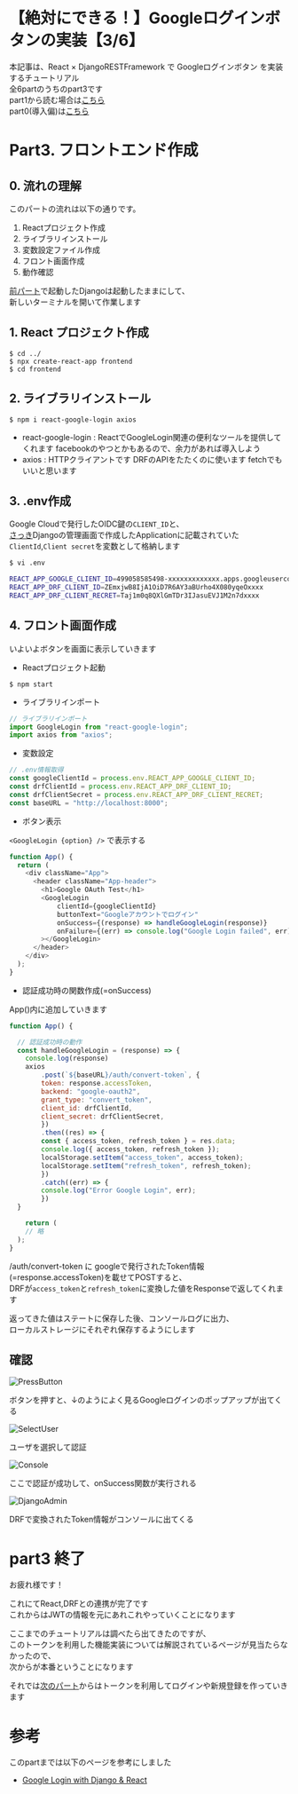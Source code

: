 # 【絶対にできる！】Googleログインボタンの実装【3/6】

本記事は、React × DjangoRESTFramework で Googleログインボタン を実装するチュートリアル  
全6partのうちのpart3です  
part1から読む場合は[こちら](./part1.md)  
part0(導入偏)は[こちら](./part0.md)

# Part3. フロントエンド作成

## 0. 流れの理解

このパートの流れは以下の通りです。

1. Reactプロジェクト作成
2. ライブラリインストール
3. 変数設定ファイル作成
4. フロント画面作成
5. 動作確認

[前パート](./part2.md)で起動したDjangoは起動したままにして、  
新しいターミナルを開いて作業します

## 1. React プロジェクト作成

```shell
$ cd ../
$ npx create-react-app frontend
$ cd frontend
```

## 2. ライブラリインストール

```shell
$ npm i react-google-login axios
```

- react-google-login : ReactでGoogleLogin関連の便利なツールを提供してくれます facebookのやつとかもあるので、余力があれば導入しよう
- axios : HTTPクライアントです DRFのAPIをたたくのに使います fetchでもいいと思います

## 3. .env作成

Google Cloudで発行したOIDC鍵の`CLIENT_ID`と、  
[さっき](./part2#管理ページ)Djangoの管理画面で作成したApplicationに記載されていた`ClientId`,`Client secret`を変数として格納します

```sh
$ vi .env

REACT_APP_GOOGLE_CLIENT_ID=499058585498-xxxxxxxxxxxxx.apps.googleusercontent.com
REACT_APP_DRF_CLIENT_ID=ZEmxjwB8IjA1OiD7R6AY3aBUrho4X080yqeOxxxx
REACT_APP_DRF_CLIENT_RECRET=Taj1m0q8QXlGmTDr3IJasuEVJ1M2n7dxxxx
```

## 4. フロント画面作成

いよいよボタンを画面に表示していきます

- Reactプロジェクト起動

```
$ npm start
```

- ライブラリインポート

```js:App.js
// ライブラリインポート
import GoogleLogin from "react-google-login";
import axios from "axios";
```

- 変数設定

```js:App.js
// .env情報取得
const googleClientId = process.env.REACT_APP_GOOGLE_CLIENT_ID;
const drfClientId = process.env.REACT_APP_DRF_CLIENT_ID;
const drfClientSecret = process.env.REACT_APP_DRF_CLIENT_RECRET;
const baseURL = "http://localhost:8000";
```

- ボタン表示

`<GoogleLogin {option} />` で表示する

```js:App.js
function App() {
  return (
    <div className="App">
      <header className="App-header">
        <h1>Google OAuth Test</h1>
        <GoogleLogin
            clientId={googleClientId}
            buttonText="Googleアカウントでログイン"
            onSuccess={(response) => handleGoogleLogin(response)}
            onFailure={(err) => console.log("Google Login failed", err)}
        ></GoogleLogin>
      </header>
    </div>
  );
}
```

- 認証成功時の関数作成(=onSuccess)

App()内に追加していきます

```js:App.js
function App() {

  // 認証成功時の動作
  const handleGoogleLogin = (response) => {
  	console.log(response)
  	axios
    	.post(`${baseURL}/auth/convert-token`, {
      	token: response.accessToken,
      	backend: "google-oauth2",
      	grant_type: "convert_token",
      	client_id: drfClientId,
      	client_secret: drfClientSecret,
    	})
    	.then((res) => {
      	const { access_token, refresh_token } = res.data;
      	console.log({ access_token, refresh_token });
      	localStorage.setItem("access_token", access_token);
      	localStorage.setItem("refresh_token", refresh_token);
    	})
    	.catch((err) => {
      	console.log("Error Google Login", err);
    	})
  }

	return (
    // 略
  );
}
```

/auth/convert-token に googleで発行されたToken情報(=response.accessToken)を載せてPOSTすると、  
DRFが`access_token`と`refresh_token`に変換した値をResponseで返してくれます

返ってきた値はステートに保存した後、コンソールログに出力、  
ローカルストレージにそれぞれ保存するようにします

## 確認

![PressButton](images/confirm1.png)

ボタンを押すと、↓のようによく見るGoogleログインのポップアップが出てくる

![SelectUser](images/confirm2.png)

ユーザを選択して認証

![Console](images/confirm3.png)

ここで認証が成功して、onSuccess関数が実行される

![DjangoAdmin](images/confirm4.png)

DRFで変換されたToken情報がコンソールに出てくる

# part3 終了

お疲れ様です！

これにてReact,DRFとの連携が完了です  
これからはJWTの情報を元にあれこれやっていくことになります

ここまでのチュートリアルは調べたら出てきたのですが、  
このトークンを利用した機能実装については解説されているページが見当たらなかったので、  
次からが本番ということになります

それでは[次のパート](./part4.md)からはトークンを利用してログインや新規登録を作っていきます

# 参考

このpartまでは以下のページを参考にしました

- [Google Login with Django & React](https://iamashutoshpanda.medium.com/google-login-with-django-react-part-1-c189bc69a999)